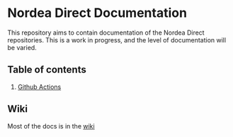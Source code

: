 # Nordea Direct Documentation

This repository aims to contain documentation of the Nordea Direct repositories. This is a work in progress, and the level of documentation will be varied.

## Table of contents

1. [Github Actions](documentation/github_actions.md)

## Wiki

Most of the docs is in the [wiki](https://github.com/Nordea-Direct/docs/wiki)

